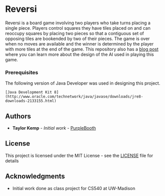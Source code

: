 # Reversi

Reversi is a board game involving two players who take turns placing a single piece. Players control squares they have tiles placed on and can reoccupy squares by placing two pieces so that a contiguous set of opposing tiles are bookended by two of their pieces. The game is over when no moves are available and the winner is determined by the player with more tiles at the end of the game. This repository also has a [blog post](https://taylorkemp.github.io./jekyll/update/2018/08/22/Game-Trees-And-Reversi.html) where you can learn more about the design of the AI used in playing this game. 

### Prerequisites

The following version of Java Developer was used in designing this project.

```
[Java Development Kit 8](http://www.oracle.com/technetwork/java/javase/downloads/jre8-downloads-2133155.html)
```

## Authors

* **Taylor Kemp** - *Initial work* - [PurpleBooth](https://github.com/PurpleBooth)

## License

This project is licensed under the MIT License - see the [LICENSE](LICENSE) file for details

## Acknowledgments

* Initial work done as class project for CS540 at UW-Madison


